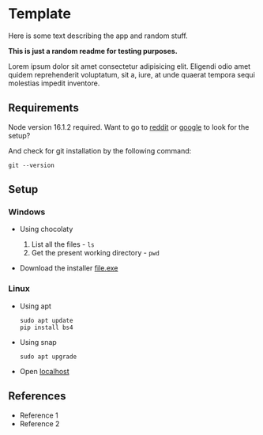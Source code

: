 # Template
Here is some text describing the app and random stuff. 

**This is just a random readme for testing purposes.**

Lorem ipsum dolor sit amet consectetur adipisicing elit. Eligendi odio amet quidem reprehenderit voluptatum, sit a, iure, at unde quaerat tempora sequi molestias impedit inventore.

## Requirements
Node version 16.1.2 required.
Want to go to [reddit](https://reddit.com) or [google](https://google.com) to look for the setup?

And check for git installation by the following command:
```
git --version
```

## Setup

### Windows
- Using chocolaty
   1. List all the files -  ```ls```
   2. Get the present working directory - ``` pwd ```

- Download the installer [file.exe](https://google.com)

### Linux
- Using apt
   ```
   sudo apt update
   pip install bs4
   ```
- Using snap
   ```
   sudo apt upgrade
   ```
- Open [localhost](http://localhost:3000)

## References
* Reference 1
* Reference 2
